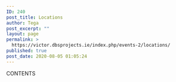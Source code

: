 ```yaml
---
ID: 240
post_title: Locations
author: Tega
post_excerpt: ""
layout: page
permalink: >
  https://victor.dbsprojects.ie/index.php/events-2/locations/
published: true
post_date: 2020-08-05 01:05:24
---
```

CONTENTS